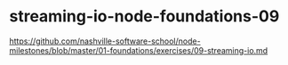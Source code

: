 # streaming-io-node-foundations-09
https://github.com/nashville-software-school/node-milestones/blob/master/01-foundations/exercises/09-streaming-io.md
